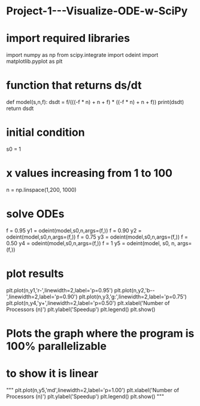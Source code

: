 # Project-1---Visualize-ODE-w-SciPy
# import required libraries
import numpy as np
from scipy.integrate import odeint
import matplotlib.pyplot as plt

# function that returns ds/dt
def model(s,n,f):
    dsdt = f/(((-f * n) + n + f) * ((-f * n) + n + f))
    print(dsdt)
    return dsdt

# initial condition
s0 = 1

# x values increasing from 1 to 100
n = np.linspace(1,200, 1000)
# solve ODEs
f = 0.95
y1 = odeint(model,s0,n,args=(f,))
f = 0.90
y2 = odeint(model,s0,n,args=(f,))
f = 0.75
y3 = odeint(model,s0,n,args=(f,))
f = 0.50
y4 = odeint(model,s0,n,args=(f,))
f = 1
y5 = odeint(model, s0, n, args=(f,))

# plot results
plt.plot(n,y1,'r-',linewidth=2,label='p=0.95')
plt.plot(n,y2,'b--',linewidth=2,label='p=0.90')
plt.plot(n,y3,'g:',linewidth=2,label='p=0.75')
plt.plot(n,y4,'y+',linewidth=2,label='p=0.50')
plt.xlabel('Number of Processors (n)')
plt.ylabel('Speedup')
plt.legend()
plt.show()


# Plots the graph where the program is 100% parallelizable
# to show it is linear
"""
plt.plot(n,y5,'md',linewidth=2,label='p=1.00')
plt.xlabel('Number of Processors (n)')
plt.ylabel('Speedup')
plt.legend()
plt.show()
"""
